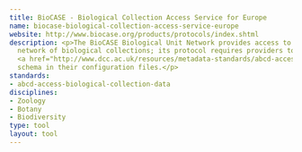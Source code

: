 ```yaml
---
title: BioCASE - Biological Collection Access Service for Europe
name: biocase-biological-collection-access-service-europe
website: http://www.biocase.org/products/protocols/index.shtml
description: <p>The BioCASE Biological Unit Network provides access to a transnational
  network of biological collections; its protocol requires providers to use the
  <a href="http://www.dcc.ac.uk/resources/metadata-standards/abcd-access-biological-collection-data">ABCD</a>
  schema in their configuration files.</p>
standards:
- abcd-access-biological-collection-data
disciplines:
- Zoology
- Botany
- Biodiversity
type: tool
layout: tool
---
```


